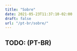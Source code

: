 ```yaml
---
title: "Sobre"
date: 2021-05-23T11:37:10-02:00
draft: false
url: "/pt-br/sobre/"
---
```


## TODO: (PT-BR)
